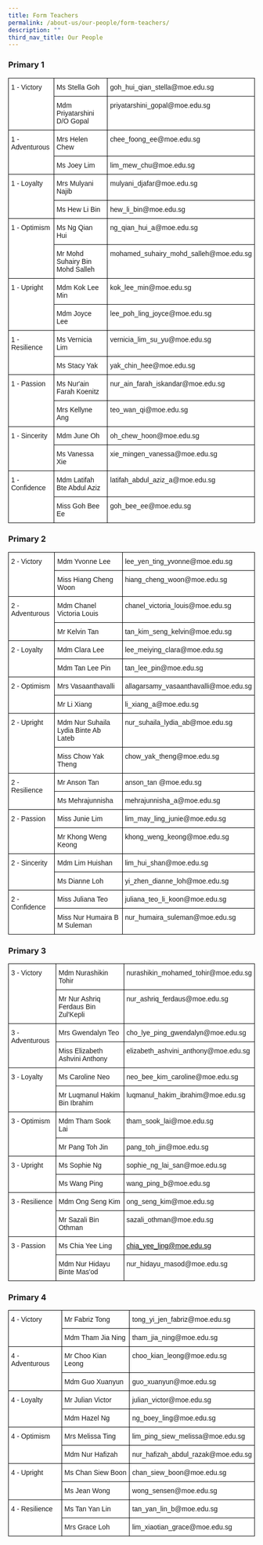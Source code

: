```yaml
---
title: Form Teachers
permalink: /about-us/our-people/form-teachers/
description: ""
third_nav_title: Our People
---
```

### Primary 1

<style type="text/css">
.tg  {border-collapse:collapse;border-spacing:0;}
.tg td{border-color:black;border-style:solid;border-width:1px;font-family:Arial, sans-serif;font-size:14px;
  overflow:hidden;padding:10px 5px;word-break:normal;}
.tg th{border-color:black;border-style:solid;border-width:1px;font-family:Arial, sans-serif;font-size:14px;
  font-weight:normal;overflow:hidden;padding:10px 5px;word-break:normal;}
.tg .tg-ktyi{background-color:#FFF;text-align:left;vertical-align:top}
</style>
<table class="tg">
<thead>
  <tr>
    <th class="tg-ktyi" rowspan="2">1 - Victory</th>
    <th class="tg-ktyi">Ms Stella Goh</th>
    <th class="tg-ktyi">goh_hui_qian_stella@moe.edu.sg</th>
  </tr>
  <tr>
    <th class="tg-ktyi">Mdm Priyatarshini D/O Gopal</th>
    <th class="tg-ktyi">priyatarshini_gopal@moe.edu.sg</th>
  </tr>
</thead>
<tbody>
  <tr>
    <td class="tg-ktyi" rowspan="2">1 - Adventurous</td>
    <td class="tg-ktyi">Mrs Helen Chew</td>
    <td class="tg-ktyi">chee_foong_ee@moe.edu.sg</td>
  </tr>
  <tr>
    <td class="tg-ktyi">Ms Joey Lim</td>
    <td class="tg-ktyi">lim_mew_chu@moe.edu.sg</td>
  </tr>
  <tr>
    <td class="tg-ktyi" rowspan="2">1 - Loyalty</td>
    <td class="tg-ktyi">Mrs Mulyani Najib</td>
    <td class="tg-ktyi">mulyani_djafar@moe.edu.sg</td>
  </tr>
  <tr>
    <td class="tg-ktyi">Ms Hew Li Bin</td>
    <td class="tg-ktyi">hew_li_bin@moe.edu.sg</td>
  </tr>
  <tr>
    <td class="tg-ktyi" rowspan="2">1 - Optimism</td>
    <td class="tg-ktyi">Ms Ng Qian Hui</td>
    <td class="tg-ktyi">ng_qian_hui_a@moe.edu.sg</td>
  </tr>
  <tr>
    <td class="tg-ktyi">Mr Mohd Suhairy Bin Mohd Salleh</td>
    <td class="tg-ktyi">mohamed_suhairy_mohd_salleh@moe.edu.sg</td>
  </tr>
  <tr>
    <td class="tg-ktyi" rowspan="2">1 - Upright</td>
    <td class="tg-ktyi">Mdm Kok Lee Min</td>
    <td class="tg-ktyi">kok_lee_min@moe.edu.sg</td>
  </tr>
  <tr>
    <td class="tg-ktyi">Mdm Joyce Lee</td>
    <td class="tg-ktyi">lee_poh_ling_joyce@moe.edu.sg</td>
  </tr>
  <tr>
    <td class="tg-ktyi" rowspan="2">1 - Resilience</td>
    <td class="tg-ktyi">Ms Vernicia Lim</td>
    <td class="tg-ktyi">vernicia_lim_su_yu@moe.edu.sg</td>
  </tr>
  <tr>
    <td class="tg-ktyi">Ms Stacy Yak</td>
    <td class="tg-ktyi">yak_chin_hee@moe.edu.sg</td>
  </tr>
  <tr>
    <td class="tg-ktyi" rowspan="2">1 - Passion</td>
    <td class="tg-ktyi">Ms Nur'ain Farah Koenitz</td>
    <td class="tg-ktyi">nur_ain_farah_iskandar@moe.edu.sg</td>
  </tr>
  <tr>
    <td class="tg-ktyi">Mrs Kellyne Ang</td>
    <td class="tg-ktyi">teo_wan_qi@moe.edu.sg</td>
  </tr>
  <tr>
    <td class="tg-ktyi" rowspan="2">1 - Sincerity</td>
    <td class="tg-ktyi">Mdm June Oh</td>
    <td class="tg-ktyi">oh_chew_hoon@moe.edu.sg</td>
  </tr>
  <tr>
    <td class="tg-ktyi">Ms Vanessa Xie</td>
    <td class="tg-ktyi">xie_mingen_vanessa@moe.edu.sg</td>
  </tr>
  <tr>
    <td class="tg-ktyi" rowspan="2">1 - Confidence</td>
    <td class="tg-ktyi">Mdm Latifah Bte Abdul Aziz</td>
    <td class="tg-ktyi">latifah_abdul_aziz_a@moe.edu.sg</td>
  </tr>
  <tr>
    <td class="tg-ktyi">Miss Goh Bee Ee</td>
    <td class="tg-ktyi">goh_bee_ee@moe.edu.sg</td>
  </tr>
</tbody>
</table>

### Primary 2

<style type="text/css">
.tg  {border-collapse:collapse;border-spacing:0;}
.tg td{border-color:black;border-style:solid;border-width:1px;font-family:Arial, sans-serif;font-size:14px;
  overflow:hidden;padding:10px 5px;word-break:normal;}
.tg th{border-color:black;border-style:solid;border-width:1px;font-family:Arial, sans-serif;font-size:14px;
  font-weight:normal;overflow:hidden;padding:10px 5px;word-break:normal;}
.tg .tg-ktyi{background-color:#FFF;text-align:left;vertical-align:top}
</style>
<table class="tg">
<thead>
  <tr>
    <th class="tg-ktyi" rowspan="2">2 - Victory</th>
    <th class="tg-ktyi">Mdm Yvonne Lee</th>
    <th class="tg-ktyi">lee_yen_ting_yvonne@moe.edu.sg</th>
  </tr>
  <tr>
    <th class="tg-ktyi">Miss Hiang Cheng Woon</th>
    <th class="tg-ktyi">hiang_cheng_woon@moe.edu.sg</th>
  </tr>
</thead>
<tbody>
  <tr>
    <td class="tg-ktyi" rowspan="2">2 - Adventurous</td>
    <td class="tg-ktyi">Mdm Chanel Victoria Louis</td>
    <td class="tg-ktyi">chanel_victoria_louis@moe.edu.sg</td>
  </tr>
  <tr>
    <td class="tg-ktyi">Mr Kelvin Tan</td>
    <td class="tg-ktyi">tan_kim_seng_kelvin@moe.edu.sg</td>
  </tr>
  <tr>
    <td class="tg-ktyi" rowspan="2">2 - Loyalty</td>
    <td class="tg-ktyi">Mdm Clara Lee</td>
    <td class="tg-ktyi">lee_meiying_clara@moe.edu.sg</td>
  </tr>
  <tr>
    <td class="tg-ktyi">Mdm Tan Lee Pin</td>
    <td class="tg-ktyi">tan_lee_pin@moe.edu.sg</td>
  </tr>
  <tr>
    <td class="tg-ktyi" rowspan="2">2 - Optimism</td>
    <td class="tg-ktyi">Mrs Vasaanthavalli</td>
    <td class="tg-ktyi">allagarsamy_vasaanthavalli@moe.edu.sg</td>
  </tr>
  <tr>
    <td class="tg-ktyi">Mr Li Xiang</td>
    <td class="tg-ktyi">li_xiang_a@moe.edu.sg</td>
  </tr>
  <tr>
    <td class="tg-ktyi" rowspan="2">2 - Upright</td>
    <td class="tg-ktyi">Mdm Nur Suhaila Lydia Binte Ab Lateb</td>
    <td class="tg-ktyi">nur_suhaila_lydia_ab@moe.edu.sg</td>
  </tr>
  <tr>
    <td class="tg-ktyi">Miss Chow Yak Theng</td>
    <td class="tg-ktyi">chow_yak_theng@moe.edu.sg</td>
  </tr>
  <tr>
    <td class="tg-ktyi" rowspan="2">2 - Resilience</td>
    <td class="tg-ktyi">Mr Anson Tan</td>
    <td class="tg-ktyi">anson_tan @moe.edu.sg</td>
  </tr>
  <tr>
    <td class="tg-ktyi">Ms Mehrajunnisha</td>
    <td class="tg-ktyi">mehrajunnisha_a@moe.edu.sg</td>
  </tr>
  <tr>
    <td class="tg-ktyi" rowspan="2">2 - Passion</td>
    <td class="tg-ktyi">Miss Junie Lim</td>
    <td class="tg-ktyi">lim_may_ling_junie@moe.edu.sg</td>
  </tr>
  <tr>
    <td class="tg-ktyi">Mr Khong Weng Keong</td>
    <td class="tg-ktyi">khong_weng_keong@moe.edu.sg</td>
  </tr>
  <tr>
    <td class="tg-ktyi" rowspan="2">2 - Sincerity</td>
    <td class="tg-ktyi">Mdm Lim Huishan</td>
    <td class="tg-ktyi">lim_hui_shan@moe.edu.sg</td>
  </tr>
  <tr>
    <td class="tg-ktyi">Ms Dianne Loh</td>
    <td class="tg-ktyi">yi_zhen_dianne_loh@moe.edu.sg</td>
  </tr>
  <tr>
    <td class="tg-ktyi" rowspan="2">2 - Confidence</td>
    <td class="tg-ktyi">Miss Juliana Teo</td>
    <td class="tg-ktyi">juliana_teo_li_koon@moe.edu.sg</td>
  </tr>
  <tr>
    <td class="tg-ktyi">Miss Nur Humaira B M Suleman</td>
    <td class="tg-ktyi">nur_humaira_suleman@moe.edu.sg</td>
  </tr>
</tbody>
</table>

### Primary 3

<style type="text/css">
.tg  {border-collapse:collapse;border-spacing:0;}
.tg td{border-color:black;border-style:solid;border-width:1px;font-family:Arial, sans-serif;font-size:14px;
  overflow:hidden;padding:10px 5px;word-break:normal;}
.tg th{border-color:black;border-style:solid;border-width:1px;font-family:Arial, sans-serif;font-size:14px;
  font-weight:normal;overflow:hidden;padding:10px 5px;word-break:normal;}
.tg .tg-ktyi{background-color:#FFF;text-align:left;vertical-align:top}
.tg .tg-km5g{background-color:#FFF;color:#46A247;text-align:left;vertical-align:top}
</style>
<table class="tg">
<thead>
  <tr>
    <th class="tg-ktyi" rowspan="2">3 - Victory</th>
    <th class="tg-ktyi">Mdm Nurashikin Tohir</th>
    <th class="tg-ktyi">nurashikin_mohamed_tohir@moe.edu.sg</th>
  </tr>
  <tr>
    <th class="tg-ktyi">Mr Nur Ashriq Ferdaus Bin Zul'Kepli</th>
    <th class="tg-ktyi">nur_ashriq_ferdaus@moe.edu.sg</th>
  </tr>
</thead>
<tbody>
  <tr>
    <td class="tg-ktyi" rowspan="2">3 - Adventurous</td>
    <td class="tg-ktyi">Mrs Gwendalyn Teo</td>
    <td class="tg-ktyi">cho_lye_ping_gwendalyn@moe.edu.sg</td>
  </tr>
  <tr>
    <td class="tg-ktyi">Miss Elizabeth Ashvini Anthony</td>
    <td class="tg-ktyi">elizabeth_ashvini_anthony@moe.edu.sg</td>
  </tr>
  <tr>
    <td class="tg-ktyi" rowspan="2">3 - Loyalty</td>
    <td class="tg-ktyi">Ms Caroline Neo</td>
    <td class="tg-ktyi">neo_bee_kim_caroline@moe.edu.sg</td>
  </tr>
  <tr>
    <td class="tg-ktyi">Mr Luqmanul Hakim Bin Ibrahim</td>
    <td class="tg-ktyi">luqmanul_hakim_ibrahim@moe.edu.sg</td>
  </tr>
  <tr>
    <td class="tg-ktyi" rowspan="2">3 - Optimism</td>
    <td class="tg-ktyi">Mdm Tham Sook Lai</td>
    <td class="tg-ktyi">tham_sook_lai@moe.edu.sg</td>
  </tr>
  <tr>
    <td class="tg-ktyi">Mr Pang Toh Jin</td>
    <td class="tg-ktyi">pang_toh_jin@moe.edu.sg</td>
  </tr>
  <tr>
    <td class="tg-ktyi" rowspan="2">3 - Upright</td>
    <td class="tg-ktyi">Ms Sophie Ng</td>
    <td class="tg-ktyi">sophie_ng_lai_san@moe.edu.sg</td>
  </tr>
  <tr>
    <td class="tg-ktyi">Ms Wang Ping</td>
    <td class="tg-ktyi">wang_ping_b@moe.edu.sg</td>
  </tr>
  <tr>
    <td class="tg-ktyi" rowspan="2">3 - Resilience</td>
    <td class="tg-ktyi">Mdm Ong Seng Kim</td>
    <td class="tg-ktyi">ong_seng_kim@moe.edu.sg</td>
  </tr>
  <tr>
    <td class="tg-ktyi">Mr Sazali Bin Othman</td>
    <td class="tg-ktyi">sazali_othman@moe.edu.sg</td>
  </tr>
  <tr>
    <td class="tg-ktyi" rowspan="2">3 - Passion</td>
    <td class="tg-ktyi">Ms Chia Yee Ling</td>
    <td class="tg-km5g"><a href="mailto:chia_yee_ling@moe.edu.sg"><span style="color:black">chia_yee_ling@moe.edu.sg</span></a></td>
  </tr>
  <tr>
    <td class="tg-ktyi">Mdm Nur Hidayu Binte Mas'od</td>
    <td class="tg-ktyi">nur_hidayu_masod@moe.edu.sg</td>
  </tr>
</tbody>
</table>

### Primary 4

<style type="text/css">
.tg  {border-collapse:collapse;border-spacing:0;}
.tg td{border-color:black;border-style:solid;border-width:1px;font-family:Arial, sans-serif;font-size:14px;
  overflow:hidden;padding:10px 5px;word-break:normal;}
.tg th{border-color:black;border-style:solid;border-width:1px;font-family:Arial, sans-serif;font-size:14px;
  font-weight:normal;overflow:hidden;padding:10px 5px;word-break:normal;}
.tg .tg-ktyi{background-color:#FFF;text-align:left;vertical-align:top}
.tg .tg-zr06{background-color:#FFF;text-align:left;vertical-align:middle}
</style>
<table class="tg">
<thead>
  <tr>
    <th class="tg-ktyi" rowspan="2">4 - Victory</th>
    <th class="tg-ktyi">Mr Fabriz Tong</th>
    <th class="tg-ktyi">tong_yi_jen_fabriz@moe.edu.sg</th>
  </tr>
  <tr>
    <th class="tg-ktyi">Mdm Tham Jia Ning</th>
    <th class="tg-ktyi">tham_jia_ning@moe.edu.sg</th>
  </tr>
</thead>
<tbody>
  <tr>
    <td class="tg-ktyi" rowspan="2">4 - Adventurous</td>
    <td class="tg-ktyi">Mr Choo Kian Leong</td>
    <td class="tg-ktyi">choo_kian_leong@moe.edu.sg</td>
  </tr>
  <tr>
    <td class="tg-ktyi">Mdm Guo Xuanyun</td>
    <td class="tg-ktyi">guo_xuanyun@moe.edu.sg</td>
  </tr>
  <tr>
    <td class="tg-ktyi" rowspan="2">4 - Loyalty</td>
    <td class="tg-ktyi">Mr Julian Victor</td>
    <td class="tg-ktyi">julian_victor@moe.edu.sg</td>
  </tr>
  <tr>
    <td class="tg-ktyi">Mdm Hazel Ng</td>
    <td class="tg-ktyi">ng_boey_ling@moe.edu.sg</td>
  </tr>
  <tr>
    <td class="tg-ktyi" rowspan="2">4 - Optimism</td>
    <td class="tg-ktyi">Mrs Melissa Ting</td>
    <td class="tg-zr06">lim_ping_siew_melissa@moe.edu.sg</td>
  </tr>
  <tr>
    <td class="tg-ktyi">Mdm Nur Hafizah</td>
    <td class="tg-ktyi">nur_hafizah_abdul_razak@moe.edu.sg</td>
  </tr>
  <tr>
    <td class="tg-ktyi" rowspan="2">4 - Upright</td>
    <td class="tg-ktyi">Ms Chan Siew Boon</td>
    <td class="tg-ktyi">chan_siew_boon@moe.edu.sg</td>
  </tr>
  <tr>
    <td class="tg-ktyi">Ms Jean Wong</td>
    <td class="tg-ktyi">wong_sensen@moe.edu.sg</td>
  </tr>
  <tr>
    <td class="tg-ktyi" rowspan="2">4 - Resilience</td>
    <td class="tg-ktyi">Ms Tan Yan Lin</td>
    <td class="tg-ktyi">tan_yan_lin_b@moe.edu.sg</td>
  </tr>
  <tr>
    <td class="tg-ktyi">Mrs Grace Loh</td>
    <td class="tg-ktyi">lim_xiaotian_grace@moe.edu.sg</td>
  </tr>
</tbody>
</table>